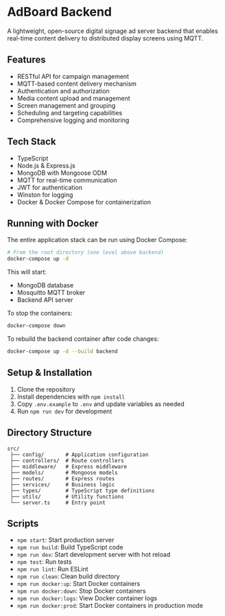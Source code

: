 # AdBoard Backend

A lightweight, open-source digital signage ad server backend that enables real-time content delivery to distributed display screens using MQTT.

## Features

- RESTful API for campaign management
- MQTT-based content delivery mechanism
- Authentication and authorization
- Media content upload and management
- Screen management and grouping
- Scheduling and targeting capabilities
- Comprehensive logging and monitoring

## Tech Stack

- TypeScript
- Node.js & Express.js
- MongoDB with Mongoose ODM
- MQTT for real-time communication
- JWT for authentication
- Winston for logging
- Docker & Docker Compose for containerization

## Running with Docker

The entire application stack can be run using Docker Compose:

```bash
# From the root directory (one level above backend)
docker-compose up -d
```

This will start:

- MongoDB database
- Mosquitto MQTT broker
- Backend API server

To stop the containers:

```bash
docker-compose down
```

To rebuild the backend container after code changes:

```bash
docker-compose up -d --build backend
```

## Setup & Installation

1. Clone the repository
2. Install dependencies with `npm install`
3. Copy `.env.example` to `.env` and update variables as needed
4. Run `npm run dev` for development

## Directory Structure

```
src/
 ├── config/       # Application configuration
 ├── controllers/  # Route controllers
 ├── middleware/   # Express middleware
 ├── models/       # Mongoose models
 ├── routes/       # Express routes
 ├── services/     # Business logic
 ├── types/        # TypeScript type definitions
 ├── utils/        # Utility functions
 └── server.ts     # Entry point
```

## Scripts

- `npm start`: Start production server
- `npm run build`: Build TypeScript code
- `npm run dev`: Start development server with hot reload
- `npm test`: Run tests
- `npm run lint`: Run ESLint
- `npm run clean`: Clean build directory
- `npm run docker:up`: Start Docker containers
- `npm run docker:down`: Stop Docker containers
- `npm run docker:logs`: View Docker container logs
- `npm run docker:prod`: Start Docker containers in production mode
